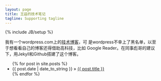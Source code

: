 ```yaml
---
layout: page
title: 王益的技术笔记
tagline: Supporting tagline
---
```

{% include JB/setup %}

我有一个wordpress.com上的[技术博客](http://cxwangyi.wordpress.com/)，可
是wordpress不幸上了黑名单，以至于想看看自己的博客还得借助高科技，比如
Google Reader。在同事彪哥的建议下，用Jekyll和Github搭建了这个博客。

<ul class="posts">
  {% for post in site.posts %}
    <li><span>{{ post.date | date_to_string }}</span> &raquo; <a href="{{ BASE_PATH }}{{ post.url }}">{{ post.title }}</a></li>
  {% endfor %}
</ul>
